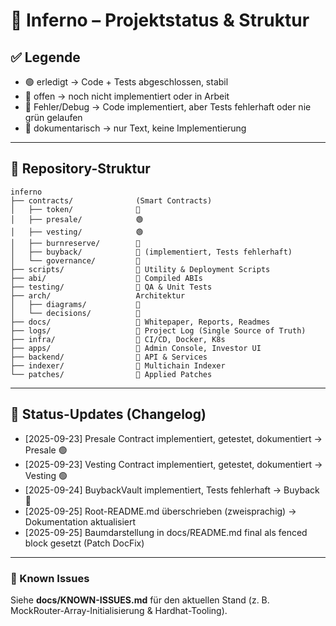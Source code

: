 # 📂 Inferno – Projektstatus & Struktur

## ✅ Legende
- 🟢 erledigt → Code + Tests abgeschlossen, stabil
- 🔵 offen → noch nicht implementiert oder in Arbeit
- 🔴 Fehler/Debug → Code implementiert, aber Tests fehlerhaft oder nie grün gelaufen
- 📘 dokumentarisch → nur Text, keine Implementierung

---

## 📌 Repository-Struktur

```
inferno
├── contracts/              (Smart Contracts)
│   ├── token/              🔵
│   ├── presale/            🟢
│   ├── vesting/            🟢
│   ├── burnreserve/        🔵
│   ├── buyback/            🔴 (implementiert, Tests fehlerhaft)
│   └── governance/         🔵
├── scripts/                📘 Utility & Deployment Scripts
├── abi/                    📘 Compiled ABIs
├── testing/                📘 QA & Unit Tests
├── arch/                   Architektur
│   ├── diagrams/           🔵
│   └── decisions/          📘
├── docs/                   📘 Whitepaper, Reports, Readmes
├── logs/                   📘 Project Log (Single Source of Truth)
├── infra/                  📘 CI/CD, Docker, K8s
├── apps/                   📘 Admin Console, Investor UI
├── backend/                📘 API & Services
├── indexer/                📘 Multichain Indexer
└── patches/                🔵 Applied Patches
```

---

## 📝 Status-Updates (Changelog)
- [2025-09-23] Presale Contract implementiert, getestet, dokumentiert → Presale 🟢
- [2025-09-23] Vesting Contract implementiert, getestet, dokumentiert → Vesting 🟢
- [2025-09-24] BuybackVault implementiert, Tests fehlerhaft → Buyback 🔴
- [2025-09-25] Root-README.md überschrieben (zweisprachig) → Dokumentation aktualisiert
- [2025-09-25] Baumdarstellung in docs/README.md final als fenced block gesetzt (Patch DocFix)

---

### 🔧 Known Issues
Siehe **docs/KNOWN-ISSUES.md** für den aktuellen Stand (z. B. MockRouter-Array-Initialisierung & Hardhat-Tooling).
